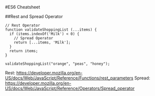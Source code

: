 #ES6 Cheatsheet

##Rest and Spread Operator
```
// Rest Operator
function validateShoppingList (...items) {
  if (items.indexOf('Milk') < 0) {
    // Spread Operator  
	return [...items, 'Milk']; 
  }
  return items;
}

validateShoppingList("orange", "peas", "honey");
```
Rest: https://developer.mozilla.org/en-US/docs/Web/JavaScript/Reference/Functions/rest_parameters
Spread: https://developer.mozilla.org/en-US/docs/Web/JavaScript/Reference/Operators/Spread_operator